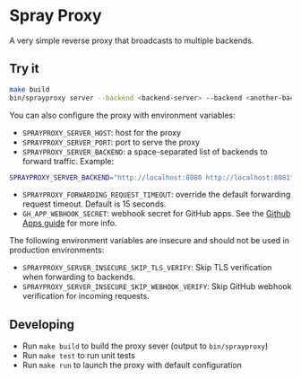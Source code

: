 # Spray Proxy

A very simple reverse proxy that broadcasts to multiple backends.

## Try it

```sh
make build
bin/sprayproxy server --backend <backend-server> --backend <another-backend-server>
```

You can also configure the proxy with environment variables:

* `SPRAYPROXY_SERVER_HOST`: host for the proxy
* `SPRAYPROXY_SERVER_PORT`: port to serve the proxy
* `SPRAYPROXY_SERVER_BACKEND`: a space-separated list of backends to forward traffic. Example:

```sh
SPRAYPROXY_SERVER_BACKEND="http://localhost:8080 http://localhost:8081"
```

* `SPRAYPROXY_FORWARDING_REQUEST_TIMEOUT`: override the default forwarding request timeout. Default
  is 15 seconds.
* `GH_APP_WEBHOOK_SECRET`: webhook secret for GitHub apps. See the
  [Github Apps guide](/docs/github-app.md) for more info.

The following environment variables are insecure and should not be used in production environments:

* `SPRAYPROXY_SERVER_INSECURE_SKIP_TLS_VERIFY`: Skip TLS verification when forwarding to backends.
* `SPRAYPROXY_SERVER_INSECURE_SKIP_WEBHOOK_VERIFY`: Skip GitHub webhook verification for incoming
  requests.


## Developing

* Run `make build` to build the proxy sever (output to `bin/sprayproxy`)
* Run `make test` to run unit tests
* Run `make run` to launch the proxy with default configuration
